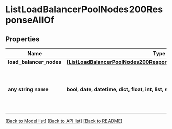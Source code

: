 # ListLoadBalancerPoolNodes200ResponseAllOf


## Properties
Name | Type | Description | Notes
------------ | ------------- | ------------- | -------------
**load_balancer_nodes** | [**[ListLoadBalancerPoolNodes200ResponseAllOfLoadBalancerNodesInner]**](ListLoadBalancerPoolNodes200ResponseAllOfLoadBalancerNodesInner.md) |  | [optional] 
**any string name** | **bool, date, datetime, dict, float, int, list, str, none_type** | any string name can be used but the value must be the correct type | [optional]

[[Back to Model list]](../README.md#documentation-for-models) [[Back to API list]](../README.md#documentation-for-api-endpoints) [[Back to README]](../README.md)


